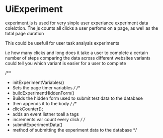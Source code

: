 UiExperiment
============

experiment.js is used for very sinple user experiance experiment data colelction.
The js counts all clicks a user perfoms on a page, as well as the total page duration

This could be usefull for user task analysis experiments

i.e how many clicks and long does it take a user to complete a certain number of steps
    comparing the data across different websites variants could tell you which variant is easier for a user to complete

/**
* initExperimentVariables()
* Sets the page timer variables
*/
/**
* buildExperimentHiddenForm()
* Builds the hidden form used to submit test data to the database
* then appends it to the body
*/
/** 
* clickCounter();
* adds an event listner toall a tags
* increments var count every click
*/
/*
* submitExperimentData()
* method of submitting the experiment data to the database
*/
